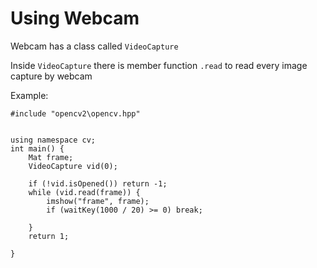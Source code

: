 # Using Webcam
Webcam has a class called `VideoCapture`

Inside `VideoCapture` there is member function `.read` to read every image capture by webcam


Example:
```
#include "opencv2\opencv.hpp"


using namespace cv;
int main() {
	Mat frame;
	VideoCapture vid(0);

	if (!vid.isOpened()) return -1;
	while (vid.read(frame)) {
		imshow("frame", frame);
		if (waitKey(1000 / 20) >= 0) break;

	}
	return 1;

}
```
